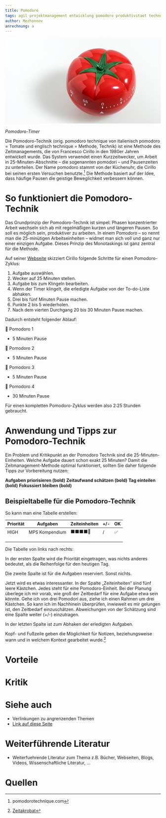 ```yaml
---
title: Pomodoro
tags: agil projektmanagement entwicklung pomodoro produktivitaet technologien  
author: Mezhonnov
anrechnung: a
---
```


![Beispielabbildung](Pomodoro/pomodoro-technik-620x340.jpg)

*Pomodoro-Timer*

Die Pomodoro-Technik (orig. pomodoro technique von italienisch pomodoro = Tomate und englisch technique = Methode, Technik) ist eine Methode des Zeitmanagements, die von Francesco Cirillo in den 1980er Jahren entwickelt wurde. Das System verwendet einen Kurzzeitwecker, um Arbeit in 25-Minuten-Abschnitte – die sogenannten pomodori – und Pausenzeiten zu unterteilen. Der Name pomodoro stammt von der Küchenuhr, die Cirillo bei seinen ersten Versuchen benutzte.[^1]
Die Methode basiert auf der Idee, dass häufige Pausen die geistige Beweglichkeit verbessern können.

# So funktioniert die Pomodoro-Technik

Das Grundprinzip der Pomodoro-Technik ist simpel: Phasen konzentrierter Arbeit wechseln sich ab mit regelmäßigen kurzen und längeren Pausen. So soll es möglich sein, produktiver zu arbeiten. In einem Pomodoro – so nennt man die 25-minütigen Arbeitseinheiten – widmet man sich voll und ganz nur einer einzigen Aufgabe. Dieses Prinzip des Monotaskings ist ganz zentral für die Methode.

Auf seiner [Webseite](https://francescocirillo.com/pages/pomodoro-technique) skizziert Cirillo folgende Schritte für einen Pomodoro-Zyklus:
1. Aufgabe auswählen.
2. Wecker auf 25 Minuten stellen.
3. Aufgabe bis zum Klingeln bearbeiten.
4. Wenn der Timer klingelt, die erledigte Aufgabe von der To-do-Liste abhaken.
5. Drei bis fünf Minuten Pause machen.
6. Punkte 2 bis 5 wiederholen.
7. Nach dem vierten Durchgang 20 bis 30 Minuten Pause machen.

Dadurch entsteht folgender Ablauf:

🍅 Pomodoro 1

- 5 Minuten Pause

🍅 Pomodoro 2

- 5 Minuten Pause

🍅 Pomodoro 3

- 5 Minuten Pause

🍅 Pomodoro 4

- 30 Minuten Pause

Für einen kompletten Pomodoro-Zyklus werden also 2:25 Stunden gebraucht.

# Anwendung und Tipps zur Pomodoro-Technik

Ein Problem und Kritikpunkt an der Pomodoro Technik sind die 25-Minuten-Einheiten. Welche Aufgabe dauert schon exakt 25 Minuten? Damit die Zeitmanagement-Methode optimal funktioniert, sollten Sie daher folgende Tipps zur Vorbereitung nutzen:

**Aufgaben priorisieren (bold)**
**Zeitaufwand schätzen (bold)**
**Tag einteilen (bold)**
**Fokussiert bleiben (bold)**

## Beispieltabelle für die Pomodoro-Technik

So kann man eine Tabelle erstellen:

| Priorität  | Aufgaben | Zeiteinheiten | +/- | OK |
| -----------| -------- | ------------- | --- | -- |
| HIGH       |  MPS Kompendium | ⬛⬛⬛⬛🔲|   /  |  ✅ |
|            |          |               |     |    |
|            |          |               |     |    |
|            |          |               |     |    |

Die Tabelle von links nach rechts:

In der ersten Spalte wird die Priorität eingetragen, was nichts anderes bedeutet, als die Reihenfolge für den heutigen Tag.

Die zweite Spalte ist für die Aufgaben reserviert. Sonst nichts.

Jetzt wird es etwas interessanter. In der Spalte „Zeiteinheiten“ sind fünf leere Kästchen. Jedes steht für eine Pomodoro-Einheit. Bei der Planung überlege ich mir vorab, wie groß der Zeitbedarf für eine Aufgabe etwa sein könnte. Gehe ich von drei Pomodori aus, ziehe ich einen Rahmen um drei Kästchen. So kann ich im Nachhinein überprüfen, inwieweit es mir gelungen ist, den Zeitbedarf einzuschätzen. Abweichungen von der Schätzung sind eine Spalte weiter (+/-) einzutragen.

In der letzten Spalte ist zum Abhaken der erledigten Aufgaben.

Kopf- und Fußzeile geben die Möglichkeit für Notizen, beziehungsweise wann und in welchem Kontext gearbeitet wurde.[^2]

# Vorteile

# Kritik


# Siehe auch

* Verlinkungen zu angrenzenden Themen
* [Link auf diese Seite](Pomodoro.md)

# Weiterführende Literatur

* Weiterfuehrende Literatur zum Thema z.B. Bücher, Webseiten, Blogs, Videos, Wissenschaftliche Literatur, ...

# Quellen

[^1]: pomodorotechnique.com
[^2]: [Zeitakrobat](https://zeitakrobat.de/pomodoro-methode-einfach-und-wirkungsvoll)
[^3]: [Basic Formatting Syntax for GitHub flavored Markdown](https://docs.github.com/en/github/writing-on-github/getting-started-with-writing-and-formatting-on-github/basic-writing-and-formatting-syntax)
[^4]: [Advanced Formatting Syntax for GitHub flavored Markdown](https://docs.github.com/en/github/writing-on-github/working-with-advanced-formatting/organizing-information-with-tables)

